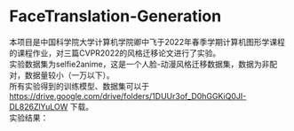 # FaceTranslation-Generation

本项目是中国科学院大学计算机学院卿中飞于2022年春季学期计算机图形学课程的课程作业，对三篇CVPR2022的风格迁移论文进行了实验。  
实验数据集为selfie2anime，这是一个人脸-动漫风格迁移数据集，数据为非配对，数据量较小（一万以下）。  
所有实验得到的训练模型、数据集可以于 https://drive.google.com/drive/folders/1DUUr3of_D0hGGKiQ0JI-DL826ZlYuLOW 下载。  
实验结果： 
